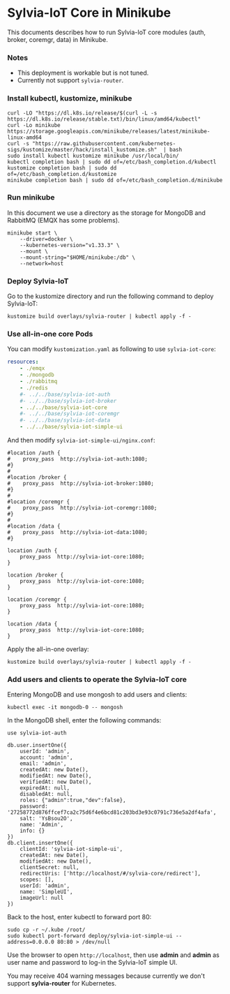 Sylvia-IoT Core in Minikube
===========================

This documents describes how to run Sylvia-IoT core modules (auth, broker, coremgr, data) in Minikube.

### Notes

- This deployment is workable but is not tuned.
- Currently not support `sylvia-router`.

### Install kubectl, kustomize, minikube

```shell
curl -LO "https://dl.k8s.io/release/$(curl -L -s https://dl.k8s.io/release/stable.txt)/bin/linux/amd64/kubectl"
curl -Lo minikube https://storage.googleapis.com/minikube/releases/latest/minikube-linux-amd64
curl -s "https://raw.githubusercontent.com/kubernetes-sigs/kustomize/master/hack/install_kustomize.sh"  | bash
sudo install kubectl kustomize minikube /usr/local/bin/
kubectl completion bash | sudo dd of=/etc/bash_completion.d/kubectl
kustomize completion bash | sudo dd of=/etc/bash_completion.d/kustomize
minikube completion bash | sudo dd of=/etc/bash_completion.d/minikube
```

### Run minikube

In this document we use a directory as the storage for MongoDB and RabbitMQ (EMQX has some problems).

```shell
minikube start \
    --driver=docker \
    --kubernetes-version="v1.33.3" \
    --mount \
    --mount-string="$HOME/minikube:/db" \
    --network=host
```

### Deploy Sylvia-IoT

Go to the kustomize directory and run the following command to deploy Sylvia-IoT:

```shell
kustomize build overlays/sylvia-router | kubectl apply -f -
```

### Use all-in-one core Pods

You can modify `kustomization.yaml` as following to use `sylvia-iot-core`:

```yaml
resources:
    - ./emqx
    - ./mongodb
    - ./rabbitmq
    - ./redis
    #- ../../base/sylvia-iot-auth
    #- ../../base/sylvia-iot-broker
    - ../../base/sylvia-iot-core
    #- ../../base/sylvia-iot-coremgr
    #- ../../base/sylvia-iot-data
    - ../../base/sylvia-iot-simple-ui
```

And then modify `sylvia-iot-simple-ui/nginx.conf`:

```
#location /auth {
#    proxy_pass  http://sylvia-iot-auth:1080;
#}
#
#location /broker {
#    proxy_pass  http://sylvia-iot-broker:1080;
#}
#
#location /coremgr {
#    proxy_pass  http://sylvia-iot-coremgr:1080;
#}
#
#location /data {
#    proxy_pass  http://sylvia-iot-data:1080;
#}

location /auth {
    proxy_pass  http://sylvia-iot-core:1080;
}

location /broker {
    proxy_pass  http://sylvia-iot-core:1080;
}

location /coremgr {
    proxy_pass  http://sylvia-iot-core:1080;
}

location /data {
    proxy_pass  http://sylvia-iot-core:1080;
}
```

Apply the all-in-one overlay:

```shell
kustomize build overlays/sylvia-router | kubectl apply -f -
```

### Add users and clients to operate the Sylvia-IoT core

Entering MongoDB and use mongosh to add users and clients:

```shell
kubectl exec -it mongodb-0 -- mongosh
```

In the MongoDB shell, enter the following commands:

```
use sylvia-iot-auth

db.user.insertOne({
    userId: 'admin',
    account: 'admin',
    email: 'admin',
    createdAt: new Date(),
    modifiedAt: new Date(),
    verifiedAt: new Date(),
    expiredAt: null,
    disabledAt: null,
    roles: {"admin":true,"dev":false},
    password: '27258772d876ffcef7ca2c75d6f4e6bcd81c203bd3e93c0791c736e5a2df4afa',
    salt: 'YsBsou2O',
    name: 'Admin',
    info: {}
})
db.client.insertOne({
    clientId: 'sylvia-iot-simple-ui',
    createdAt: new Date(),
    modifiedAt: new Date(),
    clientSecret: null,
    redirectUris: ['http://localhost/#/sylvia-core/redirect'],
    scopes: [],
    userId: 'admin',
    name: 'SimpleUI',
    imageUrl: null
})
```

Back to the host, enter kubectl to forward port 80:

```shell
sudo cp -r ~/.kube /root/
sudo kubectl port-forward deploy/sylvia-iot-simple-ui --address=0.0.0.0 80:80 > /dev/null
```

Use the browser to open `http://localhost`, then use **admin** and **admin** as user name and password to log-in the Sylvia-IoT simple UI.

You may receive 404 warning messages because currently we don't support **sylvia-router** for Kubernetes.
